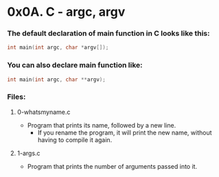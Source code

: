 # 0x0A. C - argc, argv

### The default declaration of main function in C looks like this:
```c
int main(int argc, char *argv[]);
```
### You can also declare main function like:
```c
int main(int argc, char **argv);
```

### Files:

1. 0-whatsmyname.c
   - Program that prints its name, followed by a new line.
     - If you rename the program, it will print the new name, without having to compile it again.

2. 1-args.c
   - Program that prints the number of arguments passed into it.


